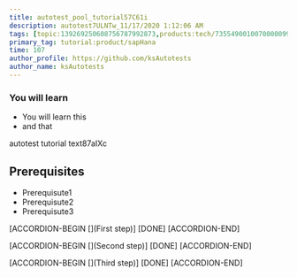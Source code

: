 ```yaml
---
title: autotest_pool_tutorial57C61i
description: autotest7ULNTw_11/17/2020 1:12:06 AM
tags: [topic:139269250608756787992873,products:tech/73554900100700000996,tutorial:experience/advanced]
primary_tag: tutorial:product/sapHana
time: 107
author_profile: https://github.com/ksAutotests
author_name: ksAutotests
---
```

### You will learn
- You will learn this
- and that

autotest tutorial text87aIXc

## Prerequisites
- Prerequisute1
- Prerequisute2
- Prerequisute3

[ACCORDION-BEGIN [](First step)]
[DONE]
[ACCORDION-END]

[ACCORDION-BEGIN [](Second step)]
[DONE]
[ACCORDION-END]

[ACCORDION-BEGIN [](Third step)]
[DONE]
[ACCORDION-END]

